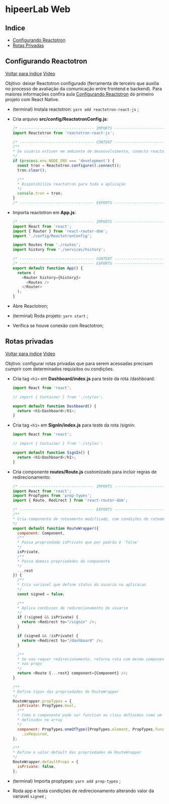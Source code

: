 # hipeerLab Web

## Indice

  * [Configurando Reactotron](#configurando-reactotron)
  * [Rotas Privadas](#rotas-privads)

## Configurando Reactotron
[Voltar para índice](#indice)
[Video](https://skylab.rocketseat.com.br/node/gobarber-web/group/ambiente-inicial-e-conceitos-1/lesson/configurando-reactotron-4)

  Objtivo: deixar Reactotron configurado (ferramenta de terceiro que auxilia no
  processo de avaliação da comunicação entre frontend e backend). Para maiores
  informações confira aula [Configurando Reactotron](https://skylab.rocketseat.com.br/node/primeiro-projeto-com-react-native-1)
  do primeiro projeto com React Native.

  * (terminal) Instala reactotron: `yarn add reactotron-react-js` ;
  * Cria arquivo **src/config/ReactotronConfig.js**:

    ```js
    /* --------------------------------- IMPORTS ---------------------------------*/
    import Reactotron from 'reactotron-react-js';

    /* --------------------------------- CONTENT ---------------------------------*/
    /**
    * Se usuário estiver em ambiente de desenvolvimento, conecta reactotron
    */
    if (process.env.NODE_ENV === 'development') {
      const tron = Reactotron.configure().connect();
      tron.clear();

      /**
      * Disponibiliza reactotron para toda a aplicação
      */
      console.tron = tron;
    }
    /* --------------------------------- EXPORTS ---------------------------------*/
    ```

  * Importa reactotron em **App.js**:

    ```js
    /* --------------------------------- IMPORTS ---------------------------------*/
    import React from 'react';
    import { Router } from 'react-router-dom';
    import './config/ReactotronConfig';

    import Routes from './routes';
    import history from './services/history';

    /* --------------------------------- CONTENT ---------------------------------*/
    /* --------------------------------- EXPORTS ---------------------------------*/
    export default function App() {
      return (
        <Router history={history}>
          <Routes />
        </Router>
      );
    }
    ```

  * Abre Reactotron;
  * (terminal) Roda projeto: `yarn start` ;
  * Verifica se houve conexão com Reactotron;

## Rotas privadas
[Voltar para índice](#indice)
[Video](https://skylab.rocketseat.com.br/node/gobarber-web/group/ambiente-inicial-e-conceitos-1/lesson/rotas-privadas-1)

  Objtivo: configurar rotas privadas que para serem acessadas precisam cumprir
  com determinados requisitos ou condições.

  * Cria tag `<h1>` em **Dashboard/index.js** para teste da rota /dashboard:

    ```js
    import React from 'react';

    // import { Container } from './styles';

    export default function Dashboard() {
      return <h1>Dashboard</h1>;
    }
    ```

  * Cria tag `<h1>` em **SignIn/index.js** para teste da rota /signin:

    ```js
    import React from 'react';

    // import { Container } from './styles';

    export default function SignIn() {
      return <h1>Dashboard</h1>;
    }
    ```

  * Cria componente **routes/Route.js** customizado para incluir regras de redirecionamento:

    ```js
    /* --------------------------------- IMPORTS ---------------------------------*/
    import React from 'react';
    import PropTypes from 'prop-types';
    import { Route, Redirect } from 'react-router-dom';

    /* --------------------------------- EXPORTS ---------------------------------*/
    /**
    * Cria componente de roteamento modificado, com condições de roteamento
    */
    export default function RouteWrapper({
      component: Component,
      /**
      * Passa propriedade isPrivate que por padrão é 'false'
      */
      isPrivate,
      /**
      * Passa demais propriedades do componente
      */
      ...rest
    }) {
      /**
      * Cria variavel que define status do usuario na aplicacao
      */
      const signed = false;

      /**
      * Aplica condicoes de redirecionamento do usuario
      */
      if (!signed && isPrivate) {
        return <Redirect to="/signin" />;
      }

      if (signed && !isPrivate) {
        return <Redirect to="/dashboard" />;
      }

      /**
      * Se nao requer redirecionamento, retorna rota com mesmo componente definido
      * nas props
      */
      return <Route {...rest} component={Component} />;
    }

    /**
    * Define tipos das propriedades de RouteWrapper
    */
    RouteWrapper.propTypes = {
      isPrivate: PropTypes.bool,
      /**
      * Como o componente pode ser function ou class definimos como um dos tipos
      * definidos no array
      */
      component: PropTypes.oneOfType([PropTypes.element, PropTypes.func])
        .isRequired,
    };

    /**
    * Define o valor default das propriedades de RouteWrapper
    */
    RouteWrapper.defaultProps = {
      isPrivate: false,
    };

    ```

  * (terminal) Importa proptypes: `yarn add prop-types` ;
  * Roda app e testa condições de redirecionamento alterando valor da variavel `signed` ;
